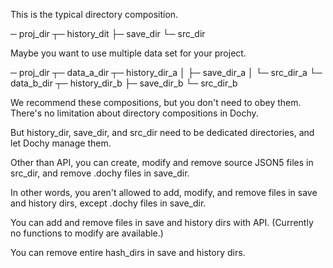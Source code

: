 This is the typical directory composition.

─ proj_dir ┬─ history_dit
           ├─ save_dir
           └─ src_dir

Maybe you want to use multiple data set for your project.

─ proj_dir ┬─ data_a_dir ┬─ history_dir_a
           │             ├─ save_dir_a
           │             └─ src_dir_a
           └─ data_b_dir ┬─ history_dir_b
                         ├─ save_dir_b
                         └─ src_dir_b

We recommend these compositions, but you don't need to obey them.
There's no limitation about directory compositions in Dochy.

But history_dir, save_dir, and src_dir need to be dedicated directories,
and let Dochy manage them.

Other than API, you can create, modify and remove source JSON5 files in src_dir,
and remove .dochy files in save_dir.

In other words, you aren't allowed to add, modify, and remove files in save and history dirs,
except .dochy files in save_dir.

You can add and remove files in save and history dirs with API.
(Currently no functions to modify are available.)

You can remove entire hash_dirs in save and history dirs.
